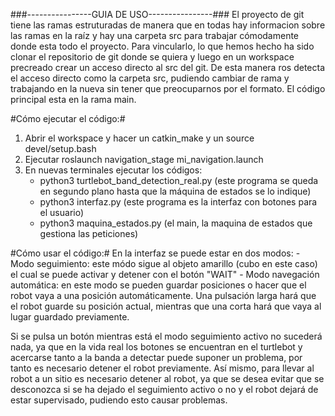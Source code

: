 ###----------------GUIA DE USO----------------###
El proyecto de git tiene las ramas estruturadas de manera que en todas hay informacion sobre las ramas en la raíz y hay una carpeta src para trabajar cómodamente donde esta todo el proyecto.
Para vincularlo, lo que hemos hecho ha sido clonar el repositorio de git donde se quiera y luego en un workspace precreado crear un acceso directo al src del git. De esta manera ros detecta el acceso directo como la carpeta src, pudiendo cambiar de rama y trabajando en la nueva sin tener que preocuparnos por el formato.
El código principal esta en la rama main.

#Cómo ejecutar el código:#
1. Abrir el workspace y hacer un catkin_make y un source devel/setup.bash
2. Ejecutar roslaunch navigation_stage mi_navigation.launch
3. En nuevas terminales ejecutar los códigos:
	- python3 turtlebot_band_detection_real.py (este programa se queda en segundo plano hasta que la máquina de estados se lo indique)
	- python3 interfaz.py (este programa es la interfaz con botones para el usuario)
	- python3 maquina_estados.py (el main, la maquina de estados que gestiona las peticiones)
	
	
#Cómo usar el código:#
En la interfaz se puede estar en dos modos:
	- Modo seguimiento: este módo sigue al objeto amarillo (cubo en este caso) el cual se puede activar y detener con el botón "WAIT"
	- Modo navegación automática: en este modo se pueden guardar posiciones o hacer que el robot vaya a una posición automáticamente. Una pulsación larga hará que el robot guarde su posición actual, mientras que una corta hará que vaya al lugar guardado previamente.

Si se pulsa un botón mientras está el modo seguimiento activo no sucederá nada, ya que en la vida real los botones se encuentran en el turtlebot y acercarse tanto a la banda a detectar puede suponer un problema, por tanto es necesario detener el robot previamente. Así mismo, para llevar al robot a un sitio es necesario detener al robot, ya que se desea evitar que se desconozca si se ha dejado el seguimiento activo o no y el robot dejará de estar supervisado, pudiendo esto causar problemas.
